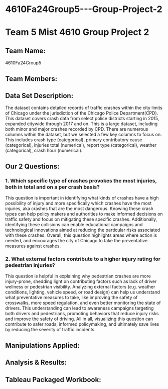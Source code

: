 # 4610Fa24Group5---Group-Project-2

<h1>Team 5 Mist 4610 Group Project 2</h1>

<h2>Team Name:</h2>
<p>4610Fa24Group5</p>

<h2>Team Members:</h2>

<h2>Data Set Description:</h2>
<p>The dataset contains detailed records of traffic crashes within the city limits of Chicago under the jurisdiction of the Chicago Police Department(CPD). This dataset covers crash data from select police districts starting in 2015, expanded citywide through 2017 and on. This is a large dataset, including both minor and major crashes recorded by CPD. There are numerous columns within the dataset, but we selected a few key columns to focus on. This includes crash type (categorical), primary contributory cause (categorical), injuries total (numerical), report type (categorical), weather (categorical), crash hour (numerical).</p>


<h2>Our 2 Questions:</h2>

<h3>1. Which specific type of crashes provokes the most injuries, both in total and on a per crash basis?</h3>
<p>This question is important in identifying what kinds of crashes have a high possibility of injury and more specifically which crashes have the most injuries, aka crashes that are the most dangerous. Knowing these crash types can help policy makers and authorities to make informed decisions on traffic safety and focus on mitigating these specific crashes. Additionally, identifying these collisions can enable educational campaigns and technological innovations aimed at reducing the particular risks associated with these crashes. Overall, this question highlights areas where action is needed, and encourages the city of Chicago to take the preventative measures against crashes.</p>


<h3>2. What external factors contribute to a higher injury rating for pedestrian injuries?</h3>
<p>This question is helpful in explaining why pedestrian crashes are more injury-prone, shedding light on contributing factors such as lack of driver wellness or pedestrian visibility. Analyzing external factors (e.g. weather conditions, lighting, vehicle speed, or road design) can help us understand what preventative measures to take, like improving the safety of crosswalks, more speed regulation, and even better monitoring the state of drivers. This understanding can lead to awareness campaigns targeting both drivers and pedestrians, promoting behaviors that reduce injury risks and improve the safety of driving. All in all, visualizing this question can contribute to safer roads, informed policymaking, and ultimately save lives by reducing the severity of traffic incidents.</p>


<h2>Manipulations Applied:</h2>



<h2>Analysis & Results:</h2>



<h2>Tableau Packaged Workbook:</h2>




